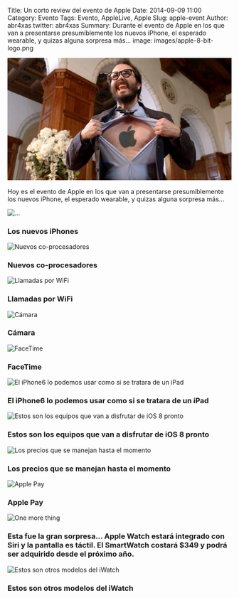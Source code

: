 Title: Un corto review del evento de Apple
Date: 2014-09-09 11:00
Category: Evento
Tags: Evento, AppleLive, Apple
Slug: apple-event
Author: abr4xas
twitter: abr4xas
Summary: Durante el evento de Apple en los que van a presentarse presumiblemente los nuevos iPhone, el esperado wearable, y quizas alguna sorpresa más...
image: images/apple-8-bit-logo.png

![Apple Event](images/BxGKWphIcAA2p5z.jpg)

Hoy es el evento de Apple en los que van a presentarse presumiblemente los nuevos iPhone, el esperado wearable, y quizas alguna sorpresa más...


<div id="carousel-example-generic" class="carousel slide" data-ride="carousel">
  <!-- Wrapper for slides -->
  <div class="carousel-inner">
	<div class="item active">
	  <img src="http://pbs.twimg.com/media/BxG3fD7IEAAD-xh.jpg" alt="...">
	  <div class="carousel-caption">
	    <h3>Los nuevos iPhones</h3>
	  </div>
	</div>
	<div class="item">
	  <img src="http://pbs.twimg.com/media/BxG5zZCCQAAB-GP.jpg" alt="Nuevos co-procesadores">
	  <div class="carousel-caption">
	    <h3>Nuevos co-procesadores </h3>
	  </div>
	</div>
	<div class="item">
	  <img src="http://pbs.twimg.com/media/BxG7vJGIgAA5xjg.jpg" alt="Llamadas por WiFi">
	  <div class="carousel-caption">
	    <h3>Llamadas por WiFi </h3>
	  </div>
	</div>
	<div class="item">
	  <img src="http://pbs.twimg.com/media/BxG8NezIQAAvuXT.jpg" alt="Cámara">
	  <div class="carousel-caption">
	    <h3>Cámara </h3>
	  </div>
	</div>
	<div class="item">
	  <img src="http://pbs.twimg.com/media/BxG8Wu-IAAEKjQD.jpg" alt="FaceTime">
	  <div class="carousel-caption">
	    <h3> FaceTime</h3>
	  </div>
	</div>
	<div class="item">
	  <img src="http://pbs.twimg.com/media/BxG51wFIQAEroYx.jpg" alt="El iPhone6 lo podemos usar como si se tratara de un iPad">
	  <div class="carousel-caption">
	    <h3>El iPhone6 lo podemos usar como si se tratara de un iPad </h3>
	  </div>
	</div>
	<div class="item">
	  <img src="http://pbs.twimg.com/media/BxG9YQUIgAAyOnQ.jpg" alt="Estos son los equipos que van a disfrutar de iOS 8 pronto">
	  <div class="carousel-caption">
	    <h3> Estos son los equipos que van a disfrutar de iOS 8 pronto</h3>
	  </div>
	</div>
	<div class="item">
	  <img src="http://pbs.twimg.com/media/BxG-j2aIEAEELXr.jpg" alt="Los precios que se manejan hasta el momento">
	  <div class="carousel-caption">
	    <h3> Los precios que se manejan hasta el momento</h3>
	  </div>
	</div>
	<div class="item">
	  <img src="http://pbs.twimg.com/media/BxG_BacIgAAxIbL.jpg" alt="Apple Pay">
	  <div class="carousel-caption">
	    <h3>Apple Pay </h3>
	  </div>
	</div>
	<div class="item">
	  <img src="http://pbs.twimg.com/media/BxHDO0eIMAAzi4K.jpg" alt="One more thing">
	  <div class="carousel-caption">
	    <h3>Esta fue la gran sorpresa... Apple Watch estará integrado con Siri y la pantalla es táctil.
El SmartWatch costará $349 y podrá ser adquirido desde el próximo año. </h3>
	  </div>
	</div>
	<div class="item">
	  <img src="http://pbs.twimg.com/media/BxHH2IvCUAAb1GW.jpg" alt="Estos son otros modelos del iWatch">
	  <div class="carousel-caption">
	    <h3>Estos son otros modelos del iWatch </h3>
	  </div>
	</div>
  </div>
</div>
<br />
